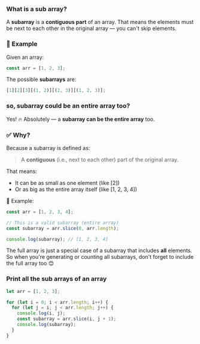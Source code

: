 ### What is a sub array?

A **subarray** is a **contiguous part** of an array. That means the elements must be next to each other in the original array — you can't skip elements.

### 🔹 Example

Given an array:

```javascript
const arr = [1, 2, 3];
```

The possible **subarrays** are:

```javascript
[1][2][3][(1, 2)][(2, 3)][(1, 2, 3)];
```

### so, subarray could be an entire array too?

Yes! 🔥 Absolutely — a **subarray can be the entire array** too.

### ✅ Why?

Because a subarray is defined as:

> A **contiguous** (i.e., next to each other) part of the original array.

That means:

- It can be as small as one element (like [2])
- Or as big as the entire array itself (like [1, 2, 3, 4])

🔹 Example:

```javascript
const arr = [1, 2, 3, 4];

// This is a valid subarray (entire array)
const subarray = arr.slice(0, arr.length);

console.log(subarray); // [1, 2, 3, 4]
```

The full array is just a special case of a subarray that includes **all** elements.
So when you're generating or counting all subarrays, don't forget to include the full array too 😊

### Print all the sub arrays of an array

```javascript
let arr = [1, 2, 3];

for (let i = 0; i < arr.length; i++) {
  for (let j = i; j < arr.length; j++) {
    console.log(i, j);
    const subarray = arr.slice(i, j + 1);
    console.log(subarray);
  }
}
```
